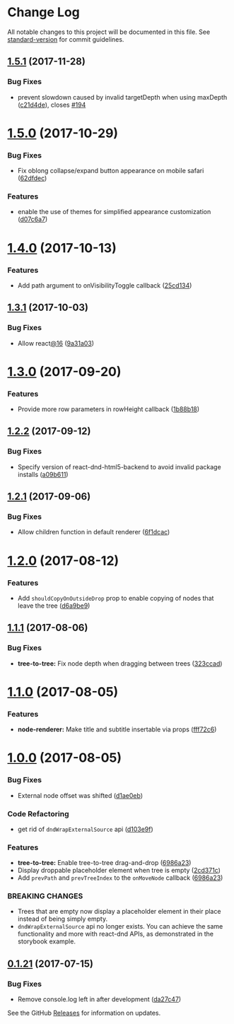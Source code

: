 # Change Log

All notable changes to this project will be documented in this file. See [standard-version](https://github.com/conventional-changelog/standard-version) for commit guidelines.

<a name="1.5.1"></a>
## [1.5.1](https://github.com/fritz-c/react-sortable-tree/compare/v1.5.0...v1.5.1) (2017-11-28)


### Bug Fixes

* prevent slowdown caused by invalid targetDepth when using maxDepth ([c21d4de](https://github.com/fritz-c/react-sortable-tree/commit/c21d4de)), closes [#194](https://github.com/fritz-c/react-sortable-tree/issues/194)



<a name="1.5.0"></a>
# [1.5.0](https://github.com/fritz-c/react-sortable-tree/compare/v1.4.0...v1.5.0) (2017-10-29)


### Bug Fixes

* Fix oblong collapse/expand button appearance on mobile safari ([62dfdec](https://github.com/fritz-c/react-sortable-tree/commit/62dfdec))


### Features

* enable the use of themes for simplified appearance customization ([d07c6a7](https://github.com/fritz-c/react-sortable-tree/commit/d07c6a7))



<a name="1.4.0"></a>
# [1.4.0](https://github.com/fritz-c/react-sortable-tree/compare/v1.3.1...v1.4.0) (2017-10-13)


### Features

* Add path argument to onVisibilityToggle callback ([25cd134](https://github.com/fritz-c/react-sortable-tree/commit/25cd134))



<a name="1.3.1"></a>
## [1.3.1](https://github.com/fritz-c/react-sortable-tree/compare/v1.3.0...v1.3.1) (2017-10-03)


### Bug Fixes

* Allow react[@16](https://github.com/16) ([9a31a03](https://github.com/fritz-c/react-sortable-tree/commit/9a31a03))



<a name="1.3.0"></a>
# [1.3.0](https://github.com/fritz-c/react-sortable-tree/compare/v1.2.2...v1.3.0) (2017-09-20)


### Features

* Provide more row parameters in rowHeight callback ([1b88b18](https://github.com/fritz-c/react-sortable-tree/commit/1b88b18))



<a name="1.2.2"></a>
## [1.2.2](https://github.com/fritz-c/react-sortable-tree/compare/v1.2.1...v1.2.2) (2017-09-12)


### Bug Fixes

* Specify version of react-dnd-html5-backend to avoid invalid package installs ([a09b611](https://github.com/fritz-c/react-sortable-tree/commit/a09b611))



<a name="1.2.1"></a>
## [1.2.1](https://github.com/fritz-c/react-sortable-tree/compare/v1.2.0...v1.2.1) (2017-09-06)


### Bug Fixes

* Allow children function in default renderer ([6f1dcac](https://github.com/fritz-c/react-sortable-tree/commit/6f1dcac))



<a name="1.2.0"></a>
# [1.2.0](https://github.com/fritz-c/react-sortable-tree/compare/v1.1.1...v1.2.0) (2017-08-12)


### Features

* Add `shouldCopyOnOutsideDrop` prop to enable copying of nodes that leave the tree ([d6a9be9](https://github.com/fritz-c/react-sortable-tree/commit/d6a9be9))



<a name="1.1.1"></a>
## [1.1.1](https://github.com/fritz-c/react-sortable-tree/compare/v1.1.0...v1.1.1) (2017-08-06)


### Bug Fixes

* **tree-to-tree:** Fix node depth when dragging between trees ([323ccad](https://github.com/fritz-c/react-sortable-tree/commit/323ccad))



<a name="1.1.0"></a>
# [1.1.0](https://github.com/fritz-c/react-sortable-tree/compare/v1.0.0...v1.1.0) (2017-08-05)


### Features

* **node-renderer:** Make title and subtitle insertable via props ([fff72c6](https://github.com/fritz-c/react-sortable-tree/commit/fff72c6))



<a name="1.0.0"></a>
# [1.0.0](https://github.com/fritz-c/react-sortable-tree/compare/v0.1.21...v1.0.0) (2017-08-05)


### Bug Fixes

* External node offset was shifted ([d1ae0eb](https://github.com/fritz-c/react-sortable-tree/commit/d1ae0eb))


### Code Refactoring

* get rid of `dndWrapExternalSource` api ([d103e9f](https://github.com/fritz-c/react-sortable-tree/commit/d103e9f))


### Features

* **tree-to-tree:** Enable tree-to-tree drag-and-drop ([6986a23](https://github.com/fritz-c/react-sortable-tree/commit/6986a23))
* Display droppable placeholder element when tree is empty ([2cd371c](https://github.com/fritz-c/react-sortable-tree/commit/2cd371c))
* Add `prevPath` and `prevTreeIndex` to the `onMoveNode` callback ([6986a23](https://github.com/fritz-c/react-sortable-tree/commit/6986a23))


### BREAKING CHANGES

* Trees that are empty now display a placeholder element
in their place instead of being simply empty.
* `dndWrapExternalSource` api no longer exists.
You can achieve the same functionality and more with react-dnd
APIs, as demonstrated in the storybook example.



<a name="0.1.21"></a>
## [0.1.21](https://github.com/fritz-c/react-sortable-tree/compare/v0.1.20...v0.1.21) (2017-07-15)


### Bug Fixes

* Remove console.log left in after development ([da27c47](https://github.com/fritz-c/react-sortable-tree/commit/da27c47))



See the GitHub [Releases](https://github.com/fritz-c/react-sortable-tree/releases) for information on updates.
